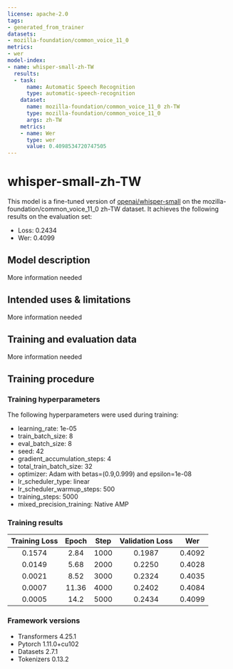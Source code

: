 ```yaml
---
license: apache-2.0
tags:
- generated_from_trainer
datasets:
- mozilla-foundation/common_voice_11_0
metrics:
- wer
model-index:
- name: whisper-small-zh-TW
  results:
  - task:
      name: Automatic Speech Recognition
      type: automatic-speech-recognition
    dataset:
      name: mozilla-foundation/common_voice_11_0 zh-TW
      type: mozilla-foundation/common_voice_11_0
      args: zh-TW
    metrics:
    - name: Wer
      type: wer
      value: 0.4098534720747505
---
```


<!-- This model card has been generated automatically according to the information the Trainer had access to. You
should probably proofread and complete it, then remove this comment. -->

# whisper-small-zh-TW

This model is a fine-tuned version of [openai/whisper-small](https://huggingface.co/openai/whisper-small) on the mozilla-foundation/common_voice_11_0 zh-TW dataset.
It achieves the following results on the evaluation set:
- Loss: 0.2434
- Wer: 0.4099

## Model description

More information needed

## Intended uses & limitations

More information needed

## Training and evaluation data

More information needed

## Training procedure

### Training hyperparameters

The following hyperparameters were used during training:
- learning_rate: 1e-05
- train_batch_size: 8
- eval_batch_size: 8
- seed: 42
- gradient_accumulation_steps: 4
- total_train_batch_size: 32
- optimizer: Adam with betas=(0.9,0.999) and epsilon=1e-08
- lr_scheduler_type: linear
- lr_scheduler_warmup_steps: 500
- training_steps: 5000
- mixed_precision_training: Native AMP

### Training results

| Training Loss | Epoch | Step | Validation Loss | Wer    |
|:-------------:|:-----:|:----:|:---------------:|:------:|
| 0.1574        | 2.84  | 1000 | 0.1987          | 0.4092 |
| 0.0149        | 5.68  | 2000 | 0.2250          | 0.4028 |
| 0.0021        | 8.52  | 3000 | 0.2324          | 0.4035 |
| 0.0007        | 11.36 | 4000 | 0.2402          | 0.4084 |
| 0.0005        | 14.2  | 5000 | 0.2434          | 0.4099 |


### Framework versions

- Transformers 4.25.1
- Pytorch 1.11.0+cu102
- Datasets 2.7.1
- Tokenizers 0.13.2
